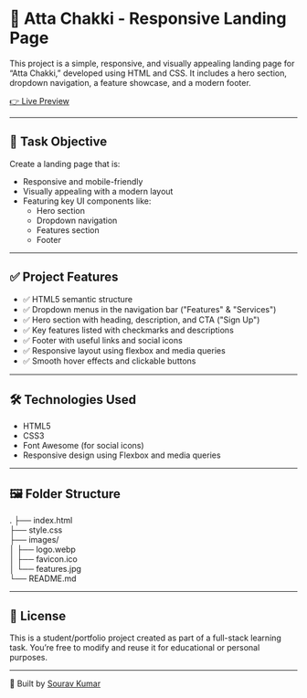 # 🧺 Atta Chakki - Responsive Landing Page

This project is a simple, responsive, and visually appealing landing page for “Atta Chakki,” developed using HTML and CSS. It includes a hero section, dropdown navigation, a feature showcase, and a modern footer.

[👉 Live Preview](https://htmlpreview.github.io/?https://github.com/sourav4152/Main_Flow_Tasks/blob/main/Task%201/index.html)

---

## 📌 Task Objective

Create a landing page that is:

- Responsive and mobile-friendly
- Visually appealing with a modern layout
- Featuring key UI components like:
  - Hero section
  - Dropdown navigation
  - Features section
  - Footer

---

## ✅ Project Features

- ✅ HTML5 semantic structure  
- ✅ Dropdown menus in the navigation bar ("Features" & "Services")  
- ✅ Hero section with heading, description, and CTA ("Sign Up")  
- ✅ Key features listed with checkmarks and descriptions  
- ✅ Footer with useful links and social icons  
- ✅ Responsive layout using flexbox and media queries  
- ✅ Smooth hover effects and clickable buttons  

---

## 🛠️ Technologies Used

- HTML5  
- CSS3  
- Font Awesome (for social icons)  
- Responsive design using Flexbox and media queries  

---

## 🖼️ Folder Structure

.
├── index.html  
├── style.css  
├── images/  
│   ├── logo.webp  
│   ├── favicon.ico  
│   └── features.jpg  
└── README.md  

---

## 📄 License

This is a student/portfolio project created as part of a full-stack learning task. You’re free to modify and reuse it for educational or personal purposes.

---

🎯 Built by [Sourav Kumar](https://github.com/sourav4152)
